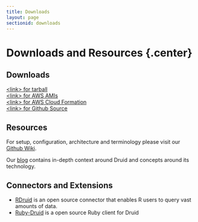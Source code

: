 ```yaml
---
title: Downloads
layout: page
sectionid: downloads
---
```


# Downloads and Resources {.center}

<div class="text-part">
<div class="text-item indent">
  <h2>Downloads</h2>
  <p><a href="#">&lt;link&gt; for tarball</a><br/>
  <a href="#">&lt;link&gt; for AWS AMIs</a><br/>
  <a href="#">&lt;link&gt; for AWS Cloud Formation</a><br/>
  <a href="#">&lt;link&gt; for Github Source</a><br/></p>
</div>

<div class="text-item indent">
  <h2>Resources</h2>
  <p>For setup, configuration, architecture and terminology please visit our <a href="https://github.com/metamx/druid/wiki">Github Wiki</a>.</p>
  <p>Our <a href="blog.html">blog</a> contains in-depth context around Druid and concepts around its technology.</p>
</div>

<div class="text-item indent">
  <h2>Connectors and Extensions</h2>
  <ul>
    <li><a href="https://github.com/metamx/RDruid">RDruid</a> is an open source connector that enables R users to query vast amounts of data.</li>
    <li><a href="https://github.com/madvertise/ruby-druid">Ruby-Druid</a> is a open source Ruby client for Druid</li>
  </ul>
</div>
</div>
